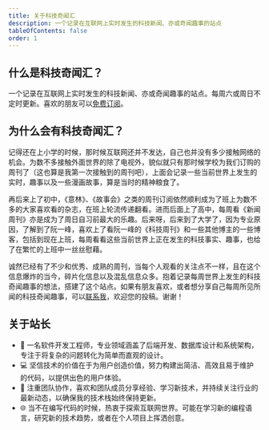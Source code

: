 ```yaml
---
title: 关于科技奇闻汇
description: 一个记录在互联网上实时发生的科技新闻、亦或奇闻趣事的站点
tableOfContents: false
order: 1
---
```


## 什么是科技奇闻汇？

一个记录在互联网上实时发生的科技新闻、亦或奇闻趣事的站点。每周六或周日不定时更新。喜欢的朋友可以[免费订阅]( http://localhost:4321/rss.xml)。

## 为什么会有科技奇闻汇？

记得还在上小学的时候，那时候互联网还并不发达，自己也并没有多少接触网络的机会。为数不多接触外面世界的除了电视外，貌似就只有那时候学校为我们订购的周刊了（这也算是我第一次接触到的周刊吧），上面会记录一些当前世界上发生的实时，趣事以及一些漫画故事，算是当时的精神粮食了。

再后来上了初中，《意林》、《故事会》之类的周刊订阅依然顺利成为了班上为数不多的大家喜欢看的杂志，在班上轮流传递翻看。进而后面上了高中，每周看《新闻周刊》亦是成为了周日自习前最大的乐趣。后来呀，后来到了大学了，因为专业原因，了解到了阮一峰，喜欢上了看阮一峰的《科技周刊》和一些其他博主的一些博客，包括到现在上班，每周看看这些当前世界上正在发生的科技事实、趣事，也给了在繁忙的上班中一丝丝慰藉。

诚然已经有了不少和优秀、成熟的周刊，当每个人观看的关注点不一样，且在这个信息爆炸的当今，碎片化信息以及混乱信息众多。抱着记录每周世界上发生的科技奇闻趣事的想法，搭建了这个站点。如果有朋友喜欢，或者想分享自己每周所见所闻的科技奇闻趣事，可以[联系我](https://binarycoder777.cn/)，欢迎您的投稿。谢谢！

## 关于站长

- 👋 一名软件开发工程师，专业领域涵盖了后端开发、数据库设计和系统架构，专注于将复杂的问题转化为简单而直观的设计。
- 💻 坚信技术的价值在于为用户创造价值，努力构建出简洁、高效且易于维护的代码，以提供出色的用户体验。
- 🚀 注重团队协作，喜欢和团队成员分享经验、学习新技术，并持续关注行业的最新动态，以确保我的技术栈始终保持更新。
- 🌐 当不在编写代码的时候，热衷于探索互联网世界。可能在学习新的编程语言，研究新的技术趋势，或者在个人项目上挥洒创意。

